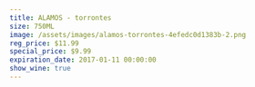```yaml
---
title: ALAMOS - torrontes
size: 750ML
image: /assets/images/alamos-torrontes-4efedc0d1383b-2.png
reg_price: $11.99
special_price: $9.99
expiration_date: 2017-01-11 00:00:00
show_wine: true
---
```



